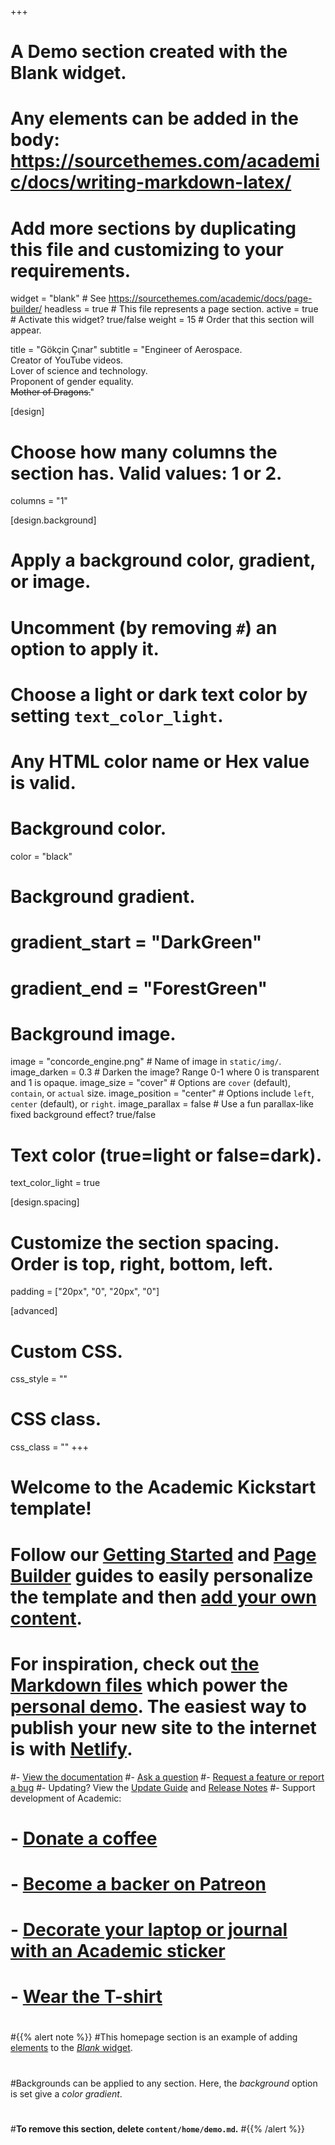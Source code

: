 +++
# A Demo section created with the Blank widget.
# Any elements can be added in the body: https://sourcethemes.com/academic/docs/writing-markdown-latex/
# Add more sections by duplicating this file and customizing to your requirements.

widget = "blank"  # See https://sourcethemes.com/academic/docs/page-builder/
headless = true  # This file represents a page section.
active = true # Activate this widget? true/false
weight = 15  # Order that this section will appear.

title = "Gökçin Çınar"
subtitle = "Engineer of Aerospace. <br>Creator of YouTube videos.<br>Lover of science and technology.<br>Proponent of gender equality.<br><s>Mother of Dragons.</s>"

[design]
  # Choose how many columns the section has. Valid values: 1 or 2.
  columns = "1"

[design.background]
  # Apply a background color, gradient, or image.
  #   Uncomment (by removing `#`) an option to apply it.
  #   Choose a light or dark text color by setting `text_color_light`.
  #   Any HTML color name or Hex value is valid.

  # Background color.
color = "black"

  # Background gradient.
#  gradient_start = "DarkGreen"
#  gradient_end = "ForestGreen"

  # Background image.
image = "concorde_engine.png"   # Name of image in `static/img/`.
image_darken = 0.3  # Darken the image? Range 0-1 where 0 is transparent and 1 is opaque.
image_size = "cover"  #  Options are `cover` (default), `contain`, or `actual` size.
image_position = "center"  # Options include `left`, `center` (default), or `right`.
image_parallax = false # Use a fun parallax-like fixed background effect? true/false

  # Text color (true=light or false=dark).
  text_color_light = true

[design.spacing]
  # Customize the section spacing. Order is top, right, bottom, left.
  padding = ["20px", "0", "20px", "0"]

[advanced]
 # Custom CSS. 
 css_style = ""

 # CSS class.
 css_class = ""
+++

# Welcome to the **Academic Kickstart** template!

# Follow our [Getting Started](https://sourcethemes.com/academic/docs/get-started/) and [Page Builder](https://sourcethemes.com/academic/docs/widgets/) guides to easily personalize the template and then [add your own content](https://sourcethemes.com/academic/docs/managing-content/).

# For inspiration, check out [the Markdown files](https://sourcethemes.com/academic/docs/install/#demo-content) which power the [personal demo](https://academic-demo.netlify.com/). The easiest way to publish your new site to the internet is with [Netlify](https://sourcethemes.com/academic/docs/deployment/).

#- [View the documentation](https://sourcethemes.com/academic/docs/)
#- [Ask a question](http://discuss.gohugo.io/)
#- [Request a feature or report a bug](https://github.com/gcushen/hugo-academic/issues)
#- Updating? View the [Update Guide](https://sourcethemes.com/academic/docs/update/) and [Release Notes](https://sourcethemes.com/academic/updates/)
#- Support development of Academic:
#  - [Donate a coffee](https://paypal.me/cushen)
#  - [Become a backer on Patreon](https://www.patreon.com/cushen)
#  - [Decorate your laptop or journal with an Academic sticker](https://www.redbubble.com/people/neutreno/works/34387919-academic)
#  - [Wear the T-shirt](https://academic.threadless.com/)
#
#{{% alert note %}}
#This homepage section is an example of adding [elements](https://sourcethemes.com/academic/docs/writing-markdown-latex/) to the [*Blank* widget](https://sourcethemes.com/academic/docs/widgets/).
#
#Backgrounds can be applied to any section. Here, the *background* option is set give a *color gradient*.
#
#**To remove this section, delete `content/home/demo.md`.**
#{{% /alert %}}
